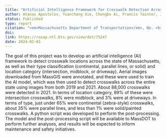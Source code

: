 ```yaml
---
title: "Artificial Intelligence Framework for Crosswalk Detection Across Massachusetts"
author: Atanas Apostolov, Yuanchang Xie, Chengbo Ai, Francis Tainter, Jimi Oke
status: Published
type: report
citation: "<em>Massachusetts Department of Transportation</em>, No. <b>20-024</b>"
doi: 
link: https://rosap.ntl.bts.gov/view/dot/75247
date: 2024-02-01
---
```



The goal of this project was to develop an artificial intelligence (AI) framework to detect crosswalk locations across the state of Massachusetts, as well as their type classification (continental, parallel lines, or solid) and location category (intersection, midblock, or driveway). Aerial images downloaded from MassGIS were annotated, and these were used to train the AI model, which was then used to detect crosswalks across the entire state using images from both 2019 and 2021. About 88,000 crosswalks were detected in 2021. In terms of location category, 89% of these were intersection crosswalks, 8% were midblock, and 3% were at driveways. In terms of type, just under 65% were continental (zebra-style) crosswalks, about 35% were parallel lines, and less than 1% were solid/painted crosswalks. A python script was developed to perform the post-processing. The model and the post-processing script will be available to MassDOT to perform further analyses, and results will be expected to inform maintenance and safety initiatives.
